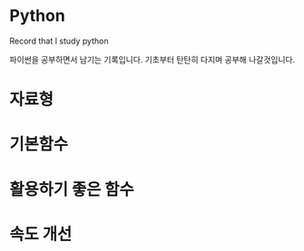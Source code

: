 # Python
Record that I study python

파이썬을 공부하면서 남기는 기록입니다.
기초부터 탄탄히 다지며 공부해 나갈것입니다.

# 자료형

# 기본함수

# 활용하기 좋은 함수

# 속도 개선
